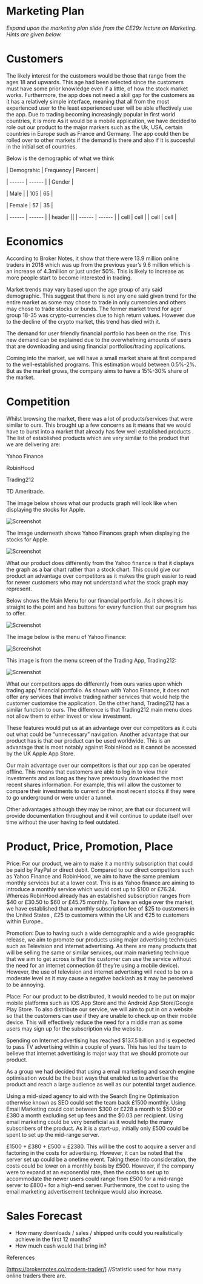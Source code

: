 # Marketing Plan

*Expand upon the marketing plan slide from the CE29x lecture on Marketing.  Hints are given below.*


# Customers

The likely interest for the customers would be those that range from the ages 18 and upwards. This age had been selected since the customers must have some prior knowledge even if a little, of how the stock market works. Furthermore, the app does not need a skill gap for the customers as it has a relatively simple interface, meaning that all from the most experienced user to the least experienced user will be able effectively use the app. Due to trading becoming increasingly popular in first world countries, it is more 
As it would be a mobile application, we have decided to role out our product to the major markers such as the Uk, USA, certain countries in Europe such as France and Germany. The app could then be rolled over to other markets if the demand is there and also if it is succesful in the initial set of countries.

Below is the demographic of what we think

| Demograhic | Frequency | Percent |

| ------ | ------ |
| Gender |

| Male |  | 105 | 65 |

| Female | 57 | 35 |

| ------ | ------ |
| header ||
| ------ | ------ |
| cell | cell |
| cell | cell | 

# Economics
According to Broker Notes, it show that there were 13.9 million online traders in 2018 which was up from the previous year’s 9.6 million which is an increase of 4.3million or just under 50%. This is likely to increase as more people start to become interested in trading. 

Market trends may vary based upon the age group of any said demographic. This suggest that there is not any one said given trend for the entire market as some may chose to trade in only currencies and others may chose to trade stocks or bunds. The former market trend for ager group 18-35 was crypto-currencies due to high return values. However due to the decline of the crypto market, this trend has died with it.  

The demand for user friendly financial portfolio has been on the rise. This new demand can be explained due to the overwhelming amounts of users that are downloading and using financial portfolios/trading applications.  

Coming into the market, we will have a small market share at first compared to the well-established programs. This estimation would between 0.5%-2%. But as the market grows, the company aims to have a 15%-30% share of the market. 

# Competition

Whilst browsing the market, there was a lot of products/services that were similar to ours. This brought up a few concerns as it means that we would have to burst into a market that already has few well established products . The list of established products which are very similar to the product that we are delivering are: 

Yahoo Finance 

RobinHood 

Trading212 

TD Ameritrade. 


The image below shows what our products graph will look like when displaying the stocks for Apple. 

 
![Screenshot](/README-Images/graphimg.jpg ) 
 

The image underneath shows Yahoo Finances graph when displaying the stocks for Apple. 

 ![Screenshot](/README-Images/Yahoo_Graph.jpg) 

What our product does differently from the Yahoo finance is that it displays the graph as a bar chart rather than a stock chart. This could give our product an advantage over competitors as it makes the graph easier to read for newer customers who may not understand what the stock graph may represent. 

Below shows the Main Menu for our financial portfolio. As it shows it is straight to the point and has buttons for every function that our program has to offer.  

 
![Screenshot](/README-Images/menupage.jpg) 
 

The image below is the menu of Yahoo Finance: 

 ![Screenshot](/README-Images/Yahoo_Menu.jpg) 

This image is from the menu screen of the Trading App, Trading212: 

 
![Screenshot](/README-Images/Trading212_Img.jpg) 
 

What our competitors apps do differently from ours varies upon which trading app/ financial portfolio. As shown with Yahoo Finance, it does not offer any services that involve trading rather services that would help the customer customise the application. On the other hand, Trading212 has a similar function to ours. The difference is that Trading212 main menu does not allow them to either invest or view investment.  

These features would put us at an advantage over our competitors as it cuts out what could be “unnecessary” navigation. Another advantage that our product has is that our product can be used worldwide. This is an advantage that is most notably against RobinHood as it cannot be accessed by the UK Apple App Store. 

Our main advantage over our competitors is that our app can be operated offline. This means that customers are able to log in to view their investments and as long as they have previously downloaded the most recent shares information. For example, this will allow the customer to compare their investments to current or the most recent stocks if they were to go underground or were under a tunnel. 

Other advantages although they may be minor, are that our document will provide documentation throughout and it will continue to update itself over time without the user having to feel outdated. 


# Product, Price, Promotion, Place
Price: For our product, we aim to make it a monthly subscription that could be paid by PayPal or direct debit. Compared to our direct competitors such as Yahoo Finance and RobinHood, we aim to have the same premium monthly services but at a lower cost. This is as Yahoo finance are aiming to introduce a monthly service which would cost up to $100 or £76.24. Whereas RobinHood already has an established subscription ranges from $40 or £30.50 to $60 or £45.75 monthly. To have an edge over the market, we have established that a monthly subscription fee of $25 to customers in the United States , £25 to customers within the UK and €25 to customers within Europe.. 

Promotion: Due to having such a wide demographic and a wide geographic release, we aim to promote our products using major advertising techniques such as Television and internet advertising. As there are many products that will be selling the same or similar services, our main marketing technique that we aim to get across is that the customer can use the service without the need for an internet connection (if they’re using a mobile device). However, the use of television and internet advertising will need to be on a moderate level as it may cause a negative backlash as it may be perceived to be annoying. 

Place: For our product to be distributed, it would needed to be put on major mobile platforms such as IOS App Store and the Android App Store/Google Play Store. To also distribute our service, we will aim to put in on a website so that the customers can use if they are unable to check up on their mobile device. This will effectively reduce the need for a middle man as some users may sign up for the subscription via the website.  

Spending on Internet advertising has reached $137.5 billion and is expected to pass TV advertising within a couple of years. This has led the team to believe that internet advertising is major way that we should promote our product. 

As a group we had decided that using a email marketing and search engine optimisation would be the best ways that enabled us to advertise the product and reach a large audience as well as our potential target audience.

Using a mid-sized agency to aid with the Search Engine Optimisation otherwise known as SEO could set the team back £1500 monthly. Using Email Marketing could cost between $300 or £228 a month to $500 or £380 a month excluding set up fees and the $0.03 per recipient. Using email marketing could be very beneficial as it would help the many subscribers of the product. As it is a start-up, initially only £500 could be spent to set up the mid-range server. 

£1500 + £380 + £500 = £2380. This will be the cost to acquire a server and factoring in the costs for advertising. However, it can be noted that the server set up could be a onetime event. Taking these into consideration, the costs could be lower on a monthly basis by £500. However, if the company were to expand at an exponential rate, then the costs to set up to accommodate the newer users could range from £500 for a mid-range server to £800+ for a high-end server. Furthermore, the cost to using the email marketing advertisement technique would also increase. 
# Sales Forecast
* How many downloads / sales / shipped units could you realistically achieve in the first 12 months?  
* How much cash would that bring in?


References 

[https://brokernotes.co/modern-trader/] //Statistic used for how many online traders there are.